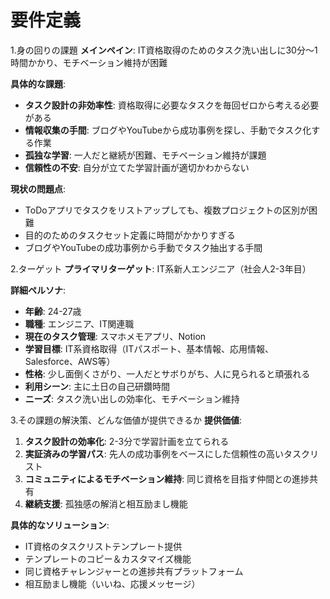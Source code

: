 # 要件定義

1.身の回りの課題
**メインペイン**: IT資格取得のためのタスク洗い出しに30分〜1時間かかり、モチベーション維持が困難

**具体的な課題**:
- **タスク設計の非効率性**: 資格取得に必要なタスクを毎回ゼロから考える必要がある
- **情報収集の手間**: ブログやYouTubeから成功事例を探し、手動でタスク化する作業
- **孤独な学習**: 一人だと継続が困難、モチベーション維持が課題
- **信頼性の不安**: 自分が立てた学習計画が適切かわからない

**現状の問題点**:
- ToDoアプリでタスクをリストアップしても、複数プロジェクトの区別が困難
- 目的のためのタスクセット定義に時間がかかりすぎる
- ブログやYouTubeの成功事例から手動でタスク抽出する手間

2.ターゲット
**プライマリターゲット**: IT系新人エンジニア（社会人2-3年目）

**詳細ペルソナ**:
- **年齢**: 24-27歳
- **職種**: エンジニア、IT関連職
- **現在のタスク管理**: スマホメモアプリ、Notion
- **学習目標**: IT系資格取得（ITパスポート、基本情報、応用情報、Salesforce、AWS等）
- **性格**: 少し面倒くさがり、一人だとサボりがち、人に見られると頑張れる
- **利用シーン**: 主に土日の自己研鑽時間
- **ニーズ**: タスク洗い出しの効率化、モチベーション維持

3.その課題の解決策、どんな価値が提供できるか
**提供価値**:
1. **タスク設計の効率化**: 2-3分で学習計画を立てられる
2. **実証済みの学習パス**: 先人の成功事例をベースにした信頼性の高いタスクリスト
3. **コミュニティによるモチベーション維持**: 同じ資格を目指す仲間との進捗共有
4. **継続支援**: 孤独感の解消と相互励まし機能

**具体的なソリューション**:
- IT資格のタスクリストテンプレート提供
- テンプレートのコピー＆カスタマイズ機能
- 同じ資格チャレンジャーとの進捗共有プラットフォーム
- 相互励まし機能（いいね、応援メッセージ）
